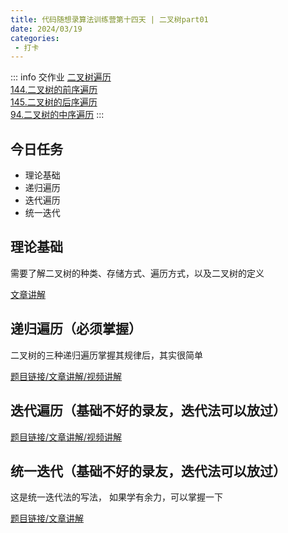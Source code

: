 ```yaml
---
title: 代码随想录算法训练营第十四天 | 二叉树part01
date: 2024/03/19
categories:
 - 打卡
---
```

::: info 交作业
[二叉树遍历](/blogs/algorithm/binary_tree_traversal.md)<br/>
[144.二叉树的前序遍历](/blogs/algorithm/leetcode144.md)<br/>
[145.二叉树的后序遍历](/blogs/algorithm/leetcode145.md)<br/>
[94.二叉树的中序遍历](/blogs/algorithm/leetcode94.md)
:::

## 今日任务
- 理论基础
- 递归遍历  
- 迭代遍历
- 统一迭代

## 理论基础
需要了解二叉树的种类、存储方式、遍历方式，以及二叉树的定义 

[文章讲解](https://programmercarl.com/%E4%BA%8C%E5%8F%89%E6%A0%91%E7%90%86%E8%AE%BA%E5%9F%BA%E7%A1%80.html)

## 递归遍历（必须掌握）
二叉树的三种递归遍历掌握其规律后，其实很简单 

[题目链接/文章讲解/视频讲解](https://programmercarl.com/%E4%BA%8C%E5%8F%89%E6%A0%91%E7%9A%84%E9%80%92%E5%BD%92%E9%81%8D%E5%8E%86.html)

## 迭代遍历（基础不好的录友，迭代法可以放过）
[题目链接/文章讲解/视频讲解](https://programmercarl.com/%E4%BA%8C%E5%8F%89%E6%A0%91%E7%9A%84%E8%BF%AD%E4%BB%A3%E9%81%8D%E5%8E%86.html)

## 统一迭代（基础不好的录友，迭代法可以放过）
这是统一迭代法的写法， 如果学有余力，可以掌握一下

[题目链接/文章讲解](https://programmercarl.com/%E4%BA%8C%E5%8F%89%E6%A0%91%E7%9A%84%E7%BB%9F%E4%B8%80%E8%BF%AD%E4%BB%A3%E6%B3%95.html)
